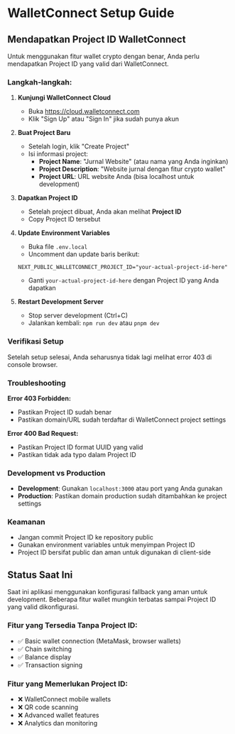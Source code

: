 # WalletConnect Setup Guide

## Mendapatkan Project ID WalletConnect

Untuk menggunakan fitur wallet crypto dengan benar, Anda perlu mendapatkan Project ID yang valid dari WalletConnect.

### Langkah-langkah:

1. **Kunjungi WalletConnect Cloud**
   - Buka https://cloud.walletconnect.com
   - Klik "Sign Up" atau "Sign In" jika sudah punya akun

2. **Buat Project Baru**
   - Setelah login, klik "Create Project"
   - Isi informasi project:
     - **Project Name**: "Jurnal Website" (atau nama yang Anda inginkan)
     - **Project Description**: "Website jurnal dengan fitur crypto wallet"
     - **Project URL**: URL website Anda (bisa localhost untuk development)

3. **Dapatkan Project ID**
   - Setelah project dibuat, Anda akan melihat **Project ID**
   - Copy Project ID tersebut

4. **Update Environment Variables**
   - Buka file `.env.local`
   - Uncomment dan update baris berikut:
   ```env
   NEXT_PUBLIC_WALLETCONNECT_PROJECT_ID="your-actual-project-id-here"
   ```
   - Ganti `your-actual-project-id-here` dengan Project ID yang Anda dapatkan

5. **Restart Development Server**
   - Stop server development (Ctrl+C)
   - Jalankan kembali: `npm run dev` atau `pnpm dev`

### Verifikasi Setup

Setelah setup selesai, Anda seharusnya tidak lagi melihat error 403 di console browser.

### Troubleshooting

**Error 403 Forbidden:**
- Pastikan Project ID sudah benar
- Pastikan domain/URL sudah terdaftar di WalletConnect project settings

**Error 400 Bad Request:**
- Pastikan Project ID format UUID yang valid
- Pastikan tidak ada typo dalam Project ID

### Development vs Production

- **Development**: Gunakan `localhost:3000` atau port yang Anda gunakan
- **Production**: Pastikan domain production sudah ditambahkan ke project settings

### Keamanan

- Jangan commit Project ID ke repository public
- Gunakan environment variables untuk menyimpan Project ID
- Project ID bersifat public dan aman untuk digunakan di client-side

## Status Saat Ini

Saat ini aplikasi menggunakan konfigurasi fallback yang aman untuk development. 
Beberapa fitur wallet mungkin terbatas sampai Project ID yang valid dikonfigurasi.

### Fitur yang Tersedia Tanpa Project ID:
- ✅ Basic wallet connection (MetaMask, browser wallets)
- ✅ Chain switching
- ✅ Balance display
- ✅ Transaction signing

### Fitur yang Memerlukan Project ID:
- ❌ WalletConnect mobile wallets
- ❌ QR code scanning
- ❌ Advanced wallet features
- ❌ Analytics dan monitoring
